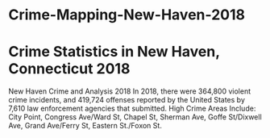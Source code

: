 # Crime-Mapping-New-Haven-2018
# Crime Statistics in New Haven, Connecticut 2018

New Haven Crime and Analysis 2018
In 2018, there were 364,800 violent crime incidents, and 419,724 offenses reported by the United States by 7,610 law enforcement agencies that submitted.
High Crime Areas Include: City Point, Congress Ave/Ward St, Chapel St, Sherman Ave, Goffe St/Dixwell Ave, Grand Ave/Ferry St, Eastern St./Foxon St.
